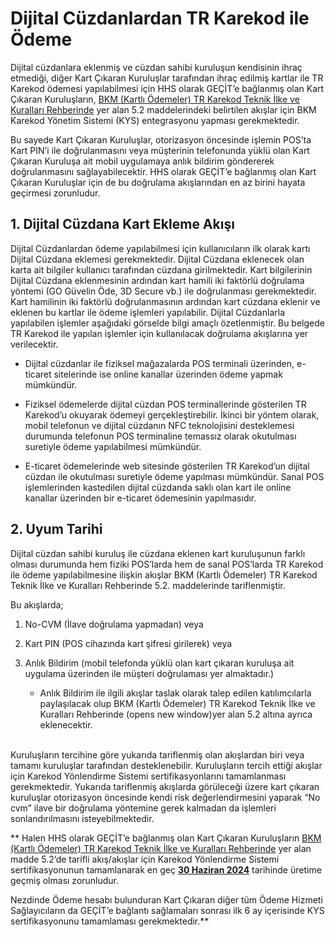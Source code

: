 #  Dijital Cüzdanlardan TR Karekod ile Ödeme

 

Dijital cüzdanlara eklenmiş ve cüzdan sahibi kuruluşun kendisinin ihraç etmediği, diğer Kart Çıkaran Kuruluşlar tarafından ihraç edilmiş kartlar ile TR Karekod ödemesi yapılabilmesi için HHS olarak GEÇİT’e bağlanmış olan Kart Çıkaran Kuruluşların, [BKM (Kartlı Ödemeler) TR Karekod Teknik İlke ve Kuralları Rehberinde](https://www.tcmb.gov.tr/wps/wcm/connect/ec9fb83b-6e4c-479f-ac69-a11ba3f0c558/BKM_TR_Karekod_Rehberi.pdf?MOD=AJPERES&CACHEID=ROOTWORKSPACE-ec9fb83b-6e4c-479f-ac69-a11ba3f0c558-o3gOR1s) yer alan 5.2 maddelerindeki belirtilen akışlar için BKM Karekod Yönetim Sistemi (KYS) entegrasyonu yapması gerekmektedir. <br>

 

Bu sayede Kart Çıkaran Kuruluşlar, otorizasyon öncesinde işlemin POS’ta Kart PIN’i ile doğrulanmasını veya müşterinin telefonunda yüklü olan Kart Çıkaran Kuruluşa ait mobil uygulamaya anlık bildirim göndererek doğrulanmasını sağlayabilecektir. HHS olarak GEÇİT’e bağlanmış olan Kart Çıkaran Kuruluşlar için de bu doğrulama akışlarından en az birini hayata geçirmesi zorunludur.

 

## 1.      Dijital Cüzdana Kart Ekleme Akışı

 

Dijital Cüzdanlardan ödeme yapılabilmesi için kullanıcıların ilk olarak kartı Dijital Cüzdana eklemesi gerekmektedir. Dijital Cüzdana eklenecek olan karta ait bilgiler kullanıcı tarafından cüzdana girilmektedir. Kart bilgilerinin Dijital Cüzdana eklenmesinin ardından kart hamili iki faktörlü doğrulama yöntemi (GO Güvelin Öde, 3D Secure  vb.) ile doğrulanması gerekmektedir.  Kart hamilinin iki faktörlü doğrulanmasının ardından kart cüzdana eklenir ve eklenen bu kartlar ile ödeme işlemleri yapılabilir. Dijital Cüzdanlarla yapılabilen işlemler aşağıdaki görselde bilgi amaçlı özetlenmiştir. Bu belgede TR Karekod ile yapılan işlemler için kullanılacak doğrulama akışlarına yer verilecektir.
 

- Dijital cüzdanlar ile fiziksel mağazalarda POS terminali üzerinden, e-ticaret sitelerinde ise online kanallar üzerinden  ödeme yapmak mümkündür.

- Fiziksel ödemelerde dijital cüzdan POS terminallerinde gösterilen TR Karekod’u okuyarak ödemeyi gerçekleştirebilir. İkinci bir yöntem olarak, mobil telefonun ve dijital cüzdanın NFC teknolojisini desteklemesi durumunda telefonun POS terminaline temassız olarak okutulması suretiyle ödeme yapılabilmesi mümkündür.

- E-ticaret ödemelerinde web sitesinde gösterilen TR Karekod’un dijital cüzdan ile okutulması suretiyle ödeme yapılması mümkündür. Sanal POS işlemlerinden kastedilen dijital cüzdanda saklı olan kart ile online kanallar üzerinden bir e-ticaret ödemesinin yapılmasıdır.

 

## 2. Uyum Tarihi

 

Dijital cüzdan sahibi kuruluş ile cüzdana eklenen kart kuruluşunun farklı olması durumunda hem fiziki POS’larda hem de sanal POS’larda TR Karekod ile ödeme yapılabilmesine ilişkin akışlar BKM (Kartlı Ödemeler) TR Karekod Teknik İlke ve Kuralları Rehberinde 5.2. maddelerinde tariflenmiştir.

 

Bu akışlarda;<br>

 

1) No-CVM (İlave doğrulama yapmadan) veya <br>

2) Kart PIN (POS cihazında kart şifresi girilerek) veya <br>

3) Anlık Bildirim (mobil telefonda yüklü olan kart çıkaran kuruluşa ait uygulama üzerinden ile müşteri doğrulaması yer almaktadır.)
   - Anlık Bildirim ile ilgili akışlar taslak olarak talep edilen katılımcılarla paylaşılacak olup BKM (Kartlı Ödemeler) TR Karekod Teknik İlke ve Kuralları Rehberinde (opens new window)yer alan 5.2 altına ayrıca eklenecektir.

 

<br>Kuruluşların tercihine göre yukarıda tariflenmiş olan akışlardan biri veya tamamı kuruluşlar tarafından desteklenebilir. Kuruluşların tercih ettiği akışlar için Karekod Yönlendirme Sistemi sertifikasyonlarını tamamlanması gerekmektedir. Yukarıda tariflenmiş akışlarda görüleceği üzere kart çıkaran kuruluşlar otorizasyon öncesinde kendi risk değerlendirmesini yaparak “No cvm” ilave bir doğrulama yöntemine gerek kalmadan da işlemleri sonlandırılmasını isteyebilmektedir.

 

** Halen HHS olarak GEÇİT’e bağlanmış olan Kart Çıkaran Kuruluşların [BKM (Kartlı Ödemeler) TR Karekod Teknik İlke ve Kuralları Rehberinde](https://www.tcmb.gov.tr/wps/wcm/connect/ec9fb83b-6e4c-479f-ac69-a11ba3f0c558/BKM_TR_Karekod_Rehberi.pdf?MOD=AJPERES&CACHEID=ROOTWORKSPACE-ec9fb83b-6e4c-479f-ac69-a11ba3f0c558-o3gOR1s) yer alan madde 5.2’de tarifli akış/akışlar için Karekod Yönlendirme Sistemi sertifikasyonunun tamamlanarak en geç <ins>**30 Haziran 2024**</ins> tarihinde üretime geçmiş olması zorunludur.

Nezdinde Ödeme hesabı bulunduran Kart Çıkaran diğer tüm Ödeme Hizmeti Sağlayıcıların da GEÇİT’e bağlantı sağlamaları sonrası ilk 6 ay içerisinde KYS sertifikasyonunu tamamlaması gerekmektedir.**
